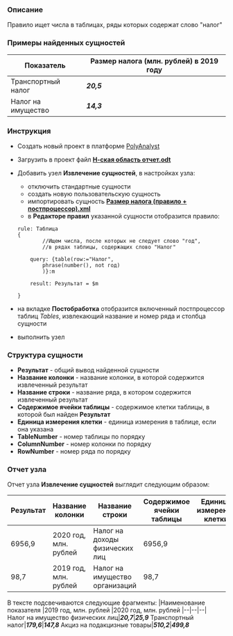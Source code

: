 ### Описание
Правило ищет числа в таблицах, ряды которых содержат слово "налог"

### Примеры найденных сущностей
|Показатель  |Размер налога (млн. рублей) в 2019 году  |
|--|--|
|Транспортный налог|***20,5***|
|Налог на имущество|***14,3***|

### Инструкция
* Создать новый проект в платформе [PolyAnalyst](https://www.megaputer.ru/produkti/)
* Загрузить в проект файл [**Н-ская область отчет.odt**](<Н-ская область отчет.odt>)
* Добавить узел **Извлечение сущностей**, в настройках узла:
	 * отключить стандартные сущности
	 * создать новую пользовательскую сущность
	 * импортировать сущность [**Размер налога (правило + постпроцессор).xml**](<Размер налога (правило + постпроцессор).xml>)
	 * в **Редакторе правил** указанной сущности отобразится правило:

    ```
    rule: Таблица
    {
    		//Ищем числа, после которых не следует слово "год", 
    		//в рядах таблицы, содержащих слово "Налог"
    		
    	query: {table(row:="Налог",
    		phrase(number(), not год)
    		)}:m
    
    	result: Результат = $m       
    		
    }
    ```

	 
* на вкладке **Постобработка** отобразится включенный постпроцессор таблиц *Tables*, извлекающий название и номер ряда и столбца сущности
* выполнить узел

### Структура сущности
* **Результат** - общий вывод найденной сущности
* **Название колонки** - название колонки, в которой содержится извлеченный результат
* **Название строки** - название ряда, в котором содержится извлеченный результат
* **Содержимое ячейки таблицы** - содержимое клетки таблицы, в которой был найден **Результат**
* **Единица измерения клетки** - единица измерения в таблице, если она указана
* **TableNumber** - номер таблицы по порядку
* **ColumnNumber** - номер колонки по порядку
* **RowNumber** - номер ряда по порядку

### Отчет узла
Отчет узла **Извлечение сущностей** выглядит следующим образом:

| Результат | Название колонки| Название строки | Содержимое ячейки таблицы |Единица измерения клетки|TableNumber|ColumnNumber|RowNumber|
| ------ | ------ |------ |------ |------ |------ |------ |------ |
| 6956,9 | 2020 год, млн. рублей |Налог на доходы физических лиц |6956,9 ||1|3|3
| 98,7 | 2019 год, млн. рублей |Налог на имущество организаций |98,7 ||1|2|4

В тексте подсвечиваются следующие фрагменты:
|Наименование показателя |2019 год, млн. рублей  |2020 год, млн. рублей
|--|--|--|
Налог на имущество физических лиц|***20,7***|***25,9***
Транспортный налог|***179,6***|***147,8***
Акциз на подакцизные товары|***510,2***|***499,8***
